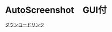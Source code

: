 # AutoScreenshot　GUI付
[ダウンロードリンク](https://github.com/link2004/AutoScreenshot/archive/refs/heads/main.zip)
